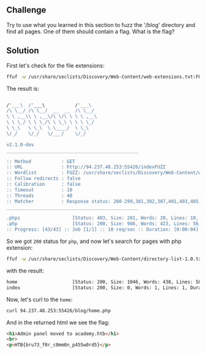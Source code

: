 ## Challenge

Try to use what you learned in this section to fuzz the '/blog' directory and find all pages. One of them should contain a flag. What is the flag?

## Solution

First let's check for the file extensions:

```sh
ffuf -w /usr/share/seclists/Discovery/Web-Content/web-extensions.txt:FUZZ -u http://94.237.48.253:55426/indexFUZZ
```

The result is:

```sh

/'___\  /'___\           /'___\
/\ \__/ /\ \__/  __  __  /\ \__/
\ \ ,__\\ \ ,__\/\ \/\ \ \ \ ,__\
\ \ \_/ \ \ \_/\ \ \_\ \ \ \ \_/
\ \_\   \ \_\  \ \____/  \ \_\
\/_/    \/_/   \/___/    \/_/

v2.1.0-dev
________________________________________________

:: Method           : GET
:: URL              : http://94.237.48.253:55426/indexFUZZ
:: Wordlist         : FUZZ: /usr/share/seclists/Discovery/Web-Content/web-extensions.txt
:: Follow redirects : false
:: Calibration      : false
:: Timeout          : 10
:: Threads          : 40
:: Matcher          : Response status: 200-299,301,302,307,401,403,405,500
________________________________________________

.phps                   [Status: 403, Size: 281, Words: 20, Lines: 10, Duration: 341ms]
.php                    [Status: 200, Size: 986, Words: 423, Lines: 56, Duration: 4308ms]
:: Progress: [43/43] :: Job [1/1] :: 10 req/sec :: Duration: [0:00:04] :: Errors: 0 ::
```

So we got `200` status for `php`, and now let's search for pages with php extension:

```sh
ffuf -w /usr/share/seclists/Discovery/Web-Content/directory-list-1.0.txt:FUZZ -u http://94.237.48.253:55426/blog/FUZZ.php
```

with the result:

```sh
home                    [Status: 200, Size: 1046, Words: 438, Lines: 58, Duration: 33ms]
index                   [Status: 200, Size: 0, Words: 1, Lines: 1, Duration: 27ms]
```

Now, let's curl to the `home`:

```sh
curl 94.237.48.253:55426/blog/home.php
```

And in the returned html we see the flag:

```html
<h1>Admin panel moved to academy.htb</h1>
<br>
<p>HTB{bru73_f0r_c0mm0n_p455w0rd5}</p>
```
